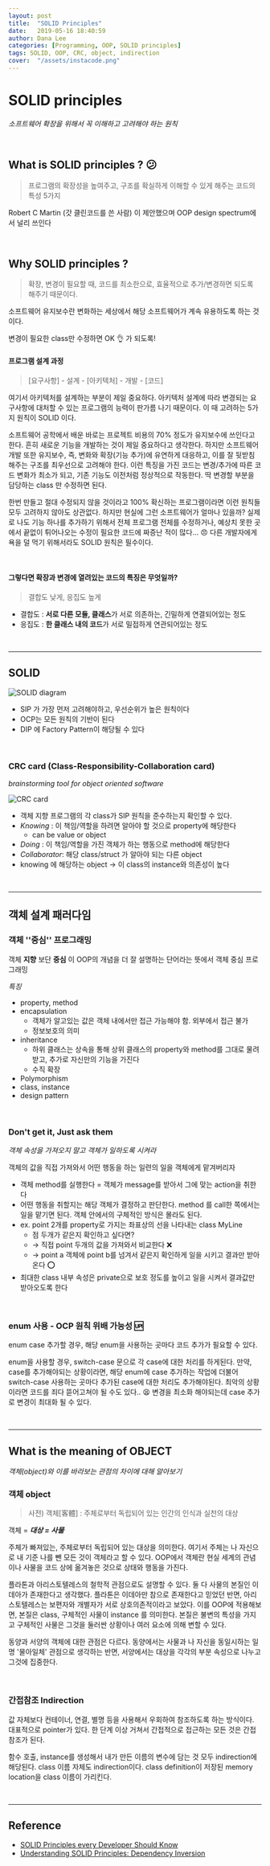 ```yaml
---
layout: post
title:  "SOLID Principles"
date:   2019-05-16 18:40:59
author: Dana Lee
categories: [Programming, OOP, SOLID principles]
tags: SOLID, OOP, CRC, object, indirection
cover:  "/assets/instacode.png"
---
```


# SOLID principles 

_소프트웨어 확장을 위해서 꼭 이해하고 고려해야 하는 원칙_

&nbsp;

## What is SOLID principles ? :confused:

> 프로그램의 확장성을 높여주고, 구조를 확실하게 이해할 수 있게 해주는 코드의 특성 5가지

Robert C Martin (갓 클린코드를 쓴 사람) 이 제안했으며 OOP design spectrum에서 널리 쓰인다

&nbsp;

## Why SOLID principles ?

> 확장, 변경이 필요할 때, 코드를 최소한으로, 효율적으로 추가/변경하면 되도록 해주기 때문이다.

소프트웨어 유지보수란 변화하는 세상에서 해당 소프트웨어가 계속 유용하도록 하는 것이다.

변경이 필요한 class만 수정하면 OK 👌 가 되도록!



#### 프로그램 설계 과정

> [요구사항] - 설계 - [아키텍처] - 개발 - [코드]

여기서 아키텍처를 설계하는 부분이 제일 중요하다. 아키텍처 설계에 따라 변경되는 요구사항에 대처할 수 있는 프로그램의 능력이 판가름 나기 때문이다. 이 때 고려하는 5가지 원칙이 SOLID 이다.

소프트웨어 공학에서 배운 바로는 프로젝트 비용의 70% 정도가 유지보수에 쓰인다고 한다. 흔히 새로운 기능을 개발하는 것이 제일 중요하다고 생각한다. 하지만 소프트웨어 개발 또한 유지보수, 즉, 변화와 확장(기능 추가)에 유연하게 대응하고, 이를 잘 뒷받침 해주는 구조를 최우선으로 고려해야 한다. 이런 특징을 가진 코드는 변경/추가에 따른 코드 변화가 최소가 되고, 기존 기능도 이전처럼 정상적으로 작동한다. 딱 변경할 부분을 담당하는 class 만 수정하면 된다.

한번 만들고 절대 수정되지 않을 것이라고 100% 확신하는 프로그램이라면 이런 원칙들 모두 고려하지 않아도 상관없다. 하지만 현실에 그런 소프트웨어가 얼마나 있을까? 실제로 나도 기능 하나를 추가하기 위해서 전체 프로그램 전체를 수정하거나, 예상치 못한 곳에서 끝없이 튀어나오는 수정이 필요한 코드에 짜증난 적이 많다… :angry: 다른 개발자에게 욕을 덜 먹기 위해서라도 SOLID 원칙은 필수이다.

&nbsp;

#### 그렇다면 확장과 변경에 열려있는 코드의 특징은 무엇일까?

> 결합도 낮게, 응집도 높게

- 결합도 : **서로 다른 모듈, 클래스**가 서로 의존하는, 긴밀하게 연결되어있는 정도
- 응집도 : **한 클래스 내의 코드**가 서로 밀접하게 연관되어있는 정도

&nbsp;

---

## SOLID

![SOLID diagram](../assets/SOLID.png)

- SIP 가 가장 먼저 고려해야하고, 우선순위가 높은 원칙이다
- OCP는 모든 원칙의 기반이 된다 
- DIP 에 Factory Pattern이 해당될 수 있다

&nbsp;

### CRC card (Class-Responsibility-Collaboration card)

*brainstorming tool for object oriented software*

![CRC card](../assets/CRC-card.png)

- 객체 지향 프로그램의 각 class가 SIP 원칙을 준수하는지 확인할 수 있다.
- *Knowing* : 이 책임/역할을 하려면 알아야 할 것으로 property에 해당한다
  - can be value or object
- *Doing* : 이 책임/역할을 가진 객체가 하는 행동으로 method에 해당한다
- *Collaborator*: 해당 class/struct 가 알아야 되는 다른 object
- knowing 에 해당하는 object → 이 class의 instance와 의존성이 높다

&nbsp;

---

## 객체 설계 패러다임

### 객체 ''중심'' 프로그래밍

객체 **지향** 보단 **중심** 이 OOP의 개념을 더 잘 설명하는 단어라는 뜻에서 객체 중심 프로그래밍

*특징*

- property, method
- encapsulation
  - 객체가 알고있는 값은 객체 내에서만 접근 가능해야 함. 외부에서 접근 불가
  - 정보보호의 의미
- inheritance
  - 하위 클래스는 상속을 통해 상위 클래스의 property와 method를 그대로 물려받고, 추가로 자신만의 기능을 가진다
  - 수직 확장
- Polymorphism
- class, instance
- design pattern

&nbsp;

### Don't get it, Just ask them 

*객체 속성을 가져오지 말고 객체가 일하도록 시켜라*

객체의 값을 직접 가져와서 어떤 행동을 하는 일련의 일을 객체에게 맡겨버리자

- 객체 method를 실행한다 = 객체가 message를 받아서 그에 맞는 action을 취한다
- 어떤 행동을 취할지는 해당 객체가 결정하고 판단한다. method 를 call한 쪽에서는 일을 맡기면 된다. 객체 안에서의 구체적인 방식은 몰라도 된다.
- ex. point 2개를 property로 가지는 좌표상의 선을 나타내는 class MyLine
  - 점 두개가 같은지 확인하고 싶다면? 
  - → 직접 point 두개의 값을 가져와서 비교한다 :x:
  - → point a 객체에 point b를 넘겨서 같은지 확인하게 일을 시키고 결과만 받아온다 :o:
- 최대한 class 내부 속성은 private으로 보호 정도를 높이고 일을 시켜서 결과값만 받아오도록 한다

&nbsp;

### enum 사용 - OCP 원칙 위배 가능성 :up:

enum case 추가할 경우, 해당 enum을 사용하는 곳마다 코드 추가가 필요할 수 있다.

enum을 사용할 경우, switch-case 문으로 각 case에 대한 처리를 하게된다. 만약, case를 추가해야되는 상황이라면, 해당 enum에 case 추가하는 작업에 더불어 switch-case 사용하는 곳마다 추가된 case에 대한 처리도 추가해야된다. 최악의 상황이라면 코드를 죄다 뜯어고쳐야 될 수도 있다.. :tired_face: 변경을 최소화 해야되는데 case 추가로 변경이 최대화 될 수 있다.

&nbsp;

---

## What is the meaning of OBJECT

*객체(object)와 이를 바라보는 관점의 차이에 대해 알아보기*

### 객체 object

> 사전) 객체[客體] : 주체로부터 독립되어 있는 인간의 인식과 실천의 대상

객체 = ***대상 = 사물*** 

주체가 빠져있는, 주체로부터 독립되어 있는 대상을 의미한다. 여기서 주체는 나 자신으로 내 기준 나를 뺀 모든 것이 객체라고 할 수 있다. OOP에서 객체란 현실 세계의 관념이나 사물을 코드 상에 옮겨놓은 것으로 상태와 행동을 가진다.

플라톤과 아리스토텔레스의 철학적 관점으로도 설명할 수 있다. 둘 다 사물의 본질인 이데아가 존재한다고 생각했다. 플라톤은 이데아만 참으로 존재한다고 믿었던 반면, 아리스토텔레스는 보편자와 개별자가 서로 상호의존적이라고 보았다. 이를 OOP에 적용해보면, 본질은 class, 구체적인 사물이 instance 를 의미한다. 본질은 불변의 특성을 가지고 구체적인 사물은 그것을 둘러싼 상황이나 여러 요소에 의해 변할 수 있다.

동양과 서양의 객체에 대한 관점은 다르다. 동양에서는 사물과 나 자신을 동일시하는 일명 '물아일체' 관점으로 생각하는 반면, 서양에서는 대상을 각각의 부분 속성으로 나누고 그것에 집중한다.

&nbsp;

### 간접참조 Indirection

값 자체보다 컨테이너, 연결, 별명 등을 사용해서 우회하여 참조하도록 하는 방식이다. 대표적으로 pointer가 있다. 한 단계 이상 거쳐서 간접적으로 접근하는 모든 것은 간접참조가 된다.

함수 호출, instance를 생성해서 내가 만든 이름의 변수에 담는 것 모두 indirection에 해당된다. class 이름 자체도 indirection이다. class definition이 저장된 memory location을 class 이름이 가리킨다.

&nbsp;

---

## Reference 

- [SOLID Principles every Developer Should Know](https://blog.bitsrc.io/solid-principles-every-developer-should-know-b3bfa96bb688)
- [Understanding SOLID Principles: Dependency Inversion](https://codeburst.io/understanding-solid-principles-dependency-injection-d570c15560ab)











